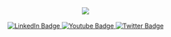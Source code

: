 <div id="header" align="center">
  <img src="https://media.giphy.com/media/v1.Y2lkPTc5MGI3NjExMjZiNTE2NTlhYTg3OWY3YWQyYTRiMTk4ZjE2OWIxOTM2NzZiYThlYiZjdD1n/3o7qDPxorBbvpB1Pby/giphy.gif"/>
</div>
<br/>
<div id="badges" align="center">
  <a href="https://www.linkedin.com/in/akhileshkasibatla/">
    <img src="https://img.shields.io/badge/LinkedIn-blue?style=for-the-badge&logo=linkedin&logoColor=white" alt="LinkedIn Badge"/>
  </a>
  <a href="#">
    <img src="https://img.shields.io/badge/YouTube-red?style=for-the-badge&logo=youtube&logoColor=white" alt="Youtube Badge"/>
  </a>
  <a href="https://twitter.com/akhilesh080891">
    <img src="https://img.shields.io/badge/Twitter-blue?style=for-the-badge&logo=twitter&logoColor=white" alt="Twitter Badge"/>
  </a>
</div>


<!--
**akhileshkasibatla/akhileshkasibatla** is a ✨ _special_ ✨ repository because its `README.md` (this file) appears on your GitHub profile.

Here are some ideas to get you started:

- 🔭 I’m currently working on ...
- 🌱 I’m currently learning ...
- 👯 I’m looking to collaborate on ...
- 🤔 I’m looking for help with ...
- 💬 Ask me about ...
- 📫 How to reach me: ...
- 😄 Pronouns: ...
- ⚡ Fun fact: ...
-->
